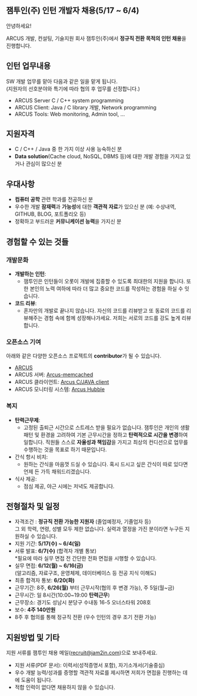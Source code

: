 ## 잼투인(주) 인턴 개발자 채용(5/17 ~ 6/4)

안녕하세요!

ARCUS 개발, 컨설팅, 기술지원 회사 잼투인(주)에서 **정규직 전환 목적의 인턴 채용**을 진행합니다.


## 인턴 업무내용

SW 개발 업무를 맡아 다음과 같은 일을 맡게 됩니다.  
(지원자의 선호분야와 특기에 따라 협의 후 업무를 선정합니다.)

- ARCUS Server C / C++ system programming
- ARCUS Client: Java / C library 개발, Network programming
- ARCUS Tools: Web monitoring, Admin tool, ...


## 지원자격

- C / C++ / Java 중 한 가지 이상 사용 능숙하신 분
- **Data solution**(Cache cloud, NoSQL, DBMS 등)에 대한 개발 경험을 가지고 있거나 관심이 많으신 분

## 우대사항

- **컴퓨터 공학** 관련 학과를 전공하신 분
- 우수한 개발 **잠재력**과 **가능성**에 대한 **객관적 자료**가 있으신 분 (예: 수상내역, GITHUB, BLOG, 포트폴리오 등)
- 정확하고 부드러운 **커뮤니케이션 능력**을 가지신 분

## 경험할 수 있는 것들

### 개발문화
- **개발하는 인턴**:
	- 잼투인은 인턴들이 오롯이 개발에 집중할 수 있도록 최대한의 지원을 합니다. 또한 본인의 노력 여하에 따라 더 많고 중요한 코드를 작성하는 경험을 하실 수 잇습니다.
- **코드 리뷰**:
	-  혼자만의 개발로 끝나지 않습니다. 자신의 코드를 리뷰받고 또 동료의 코드를 리뷰해주는 경험 속에 함께 성장해나가세요. 저희는 서로의 코드를 강도 높게 리뷰합니다.

### 오픈소스 기여
 아래와 같은 다양한 오픈소스 프로젝트의 **contributor**가 될 수 있습니다.
 
- [ARCUS](https://github.com/naver/arcus)
- ARCUS 서버: [Arcus-memcached](https://github.com/naver/arcus-memcached)
- ARCUS 클라이언트: [Arcus C/JAVA client](https://github.com/naver/arcus-java-client)
- ARCUS 모니터링 시스템: [Arcus Hubble](https://github.com/naver/arcus-hubble)

### 복지
- **탄력근무제**:
	- 고정된 출퇴근 시간으로 스트레스 받을 필요가 없습니다. 잼투인은 개인의 생활 패턴 및 환경을 고려하여 기본 근무시간을 정하고 **탄력적으로 시간을 변경**하여 일합니다. 직원들 스스로 **자율성과 책임감**을 가지고 최상의 컨디션으로 업무를 수행하는 것을 목표로 하기 때문입니다.
- 간식 항시 비치:
	- 원하는 간식을 마음껏 드실 수 있습니다. 혹시 드시고 싶은 간식이 따로 있다면 언제 든 가득 채워드리겠습니다.
- 식사 제공:
	- 점심 제공, 야근 시에는 저녁도 제공합니다.

## 전형절차 및 일정

- 자격조건 : **정규직 전환 가능한 지원자** (졸업예정자, 기졸업자 등)  
그 외 학력, 연령, 성별 모두 제한 없습니다. 실력과 열정을 가진 분이라면 누구든 지원하실 수 있습니다.
- 지원 기간: **5/17(수) ~ 6/4(일)**
- 서류 발표: **6/7(수)** (합격자 개별 통보)  
*필요에 따라 실무 면접 전 간단한 전화 면접을 시행할 수 있습니다.
- 실무 면접: **6/12(월) ~ 6/16(금)**  
(알고리즘, 자료구조, 운영체제, 데이터베이스 등 전공 지식 이해도)
- 최종 합격자 통보: **6/20(화)**
- 근무기간: 8주, **6/26(월)** 부터 근무시작(협의 후 변경 가능), 주 5일(월~금)
- 근무시간: 일 8시간(10:00~19:00 **탄력근무**)
- 근무장소: 경기도 성남시 분당구 수내동 16-5 오너스타워 208호
- 보수: **4주 140만원**
- 8주 후 협의를 통해 정규직 전환 (우수 인턴의 경우 조기 전환 가능)

## 지원방법 및 기타

지원 서류를 잼투인 채용 메일(<recruit@jam2in.com>)으로 보내주세요.

- 지원 서류(PDF 문서): 이력서(성적증명서 포함), 자기소개서(기술중심)
- 우수 개발 능력/성과를 증명할 객관적 자료를 제시하면 저희가 면접을 진행하는 데에 도움이 됩니다.
- 적합 인력이 없다면 채용하지 않을 수 있습니다.


